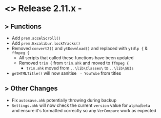 # <> Release 2.11.x - 

## > Functions
- Add `prem.accelScroll()`
- Add `prem.Excalibur.lockTracks()`
- Removed `convert2()` and `ytDownload()` and replaced with `ytdlp {` & `ffmpeg {`
    - All scripts that called these functions have been updated
    - Removed `trim {` from `trim.ahk` and moved to `ffmpeg {`
        - `trim.ahk` moved from `..\lib\Classes\` to `..\lib\GUIs`
- `getHTMLTitle()` will now sanitise ` - YouTube` from titles

## > Other Changes
- Fix `autosave.ahk` potentially throwing during backup
- `Settings.ahk` will now check the current `version` value for `alpha`/`beta` and ensure it's formatted correctly so any `VerCompare` work as expected
